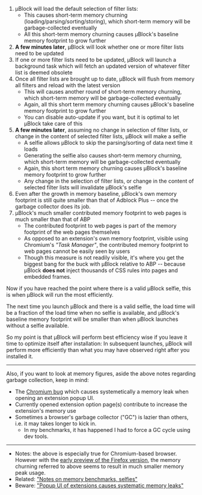 1. µBlock will load the default selection of filter lists:
    - This causes short-term memory churning (loading/parsing/sorting/storing), which short-term memory will be garbage-collected eventually
    - All this short-term memory churning causes µBlock's baseline memory footprint to grow further
1. **A few minutes later**, µBlock will look whether one or more filter lists need to be updated
1. If one or more filter lists need to be updated, µBlock will launch a background task which will fetch an updated version of whatever filter list is deemed obsolete
1. Once all filter lists are brought up to date, µBlock will flush from memory all filters and reload with the latest version
    - This will causes another round of short-term memory churning, which short-term memory will be garbage-collected eventually
    - Again, all this short term memory churning causes µBlock's baseline memory footprint to grow further
    - You can disable auto-update if you want, but it is optimal to let µBlock take care of this
1. **A few minutes later**, assuming no change in selection of filter lists, or change in the content of selected filter lists, µBlock will make a selfie
    - A selfie allows µBlock to skip the parsing/sorting of data next time it loads
    - Generating the selfie also causes short-term memory churning, which short-term memory will be garbage-collected eventually
    - Again, this short term memory churning causes µBlock's baseline memory footprint to grow further
    - Any change in the selection of filter lists, or change in the content of selected filter lists will invalidate µBlock's selfie
1. Even after the growth in memory baseline, µBlock's own memory footprint is still quite smaller than that of Adblock Plus -- once the garbage collector does its job.
1. µBlock's much smaller contributed memory footprint to web pages is much smaller than that of ABP
    - The contributed footprint to web pages is part of the memory footprint of the web pages themselves 
    - As opposed to an extension's own memory footprint, visible using Chromium's _"Task Manager"_, the contributed memory footprint to web pages cannot be easily seen by users
    - Though this measure is not readily visible, it's where you get the biggest bang for the buck with µBlock relative to ABP -- because µBlock **does not** inject thousands of CSS rules into pages and embedded frames.

Now if you have reached the point where there is a valid µBlock selfie, this is when µBlock will run the most efficiently.

The next time you launch µBlock and there is a valid selfie, the load time will be a fraction of the load time when no selfie is available, and µBlock's baseline memory footprint will be smaller than when µBlock launches without a selfie available.

So my point is that µBlock will perform best efficiency wise if you leave it time to optimize itself after installation: In subsequent launches, µBlock will perform more efficiently than what you may have observed right after you installed it.

***

Also, if you want to look at memory figures, aside the above notes regarding garbage collection, keep in mind:

- The [Chromium bug](https://code.google.com/p/chromium/issues/detail?id=441500) which causes systemetically a memory leak when opening an extension popup UI.
- Currently opened extension option page(s) contribute to increase the extension's memory use
- Sometimes a browser's garbage collector ("GC") is lazier than others, i.e. it may takes longer to kick in.
    - In my benchmarks, it has happened I had to force a GC cycle using dev tools.

***

- Notes: the above is especially true for Chromium-based browser. However with the [early preview of the Firefox version](https://github.com/gorhill/uBlock/issues/27#issuecomment-67308172), the memory churning referred to above seems to result in much smaller memory peak usage.
- Related: ["Notes on memory benchmarks, selfies"](https://github.com/gorhill/uBlock/wiki/Notes-on-memory-benchmarks,-selfies)
- Beware: ["Popup UI of extensions causes systematic memory leaks"](https://code.google.com/p/chromium/issues/detail?id=441500)